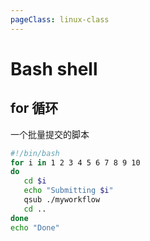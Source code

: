 ```yaml
---
pageClass: linux-class
---
```

# Bash shell
## for 循环
一个批量提交的脚本
```bash
#!/bin/bash
for i in 1 2 3 4 5 6 7 8 9 10
do
   cd $i
   echo "Submitting $i"
   qsub ./myworkflow
   cd ..
done
echo "Done"
```

<Livere/>
